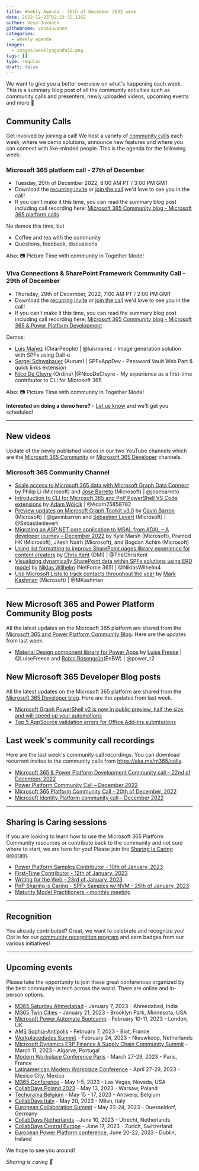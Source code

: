 ```yaml
---
title: Weekly Agenda - 26th of December 2022 week
date: 2022-12-23T02:23:35.126Z
author: Vesa Juvonen
githubname: VesaJuvonen
categories:
  - weekly agenda
images:
  - images/weeklyagenda52.png
tags: []
type: regular
draft: false
---
```


We want to give you a better overview on what's happening each week. This is a summary blog post of all the community activities such as community calls and presenters, newly uploaded videos, upcoming events and more 🚀

## Community Calls

Get involved by joining a call! We host a variety of [community calls](https://aka.ms/m365/calls) each week, where we demo solutions, announce new features and where you can connect with like-minded people. This is the agenda for the following week:

### Microsoft 365 platform call - 27th of December

* Tuesday, 20th of December 2022, 8:00 AM PT / 3:00 PM GMT
* Download the [recurring invite](https://aka.ms/m365-dev-call) or [join the call](https://aka.ms/m365-dev-call-join) we'd love to see you in the call!
* If you can't make it this time, you can read the summary blog post including call recording here: [Microsoft 365 Community blog - Microsoft 365 platform calls](https://pnp.github.io/blog/categories/microsoft-365-platform-call/)

No demos this time, but

* Coffee and tea with the community
* Questions, feedback, discussions

Also: 📷 Picture Time with community in Together Mode!

### Viva Connections & SharePoint Framework Community Call - 29th of December

* Thursday, 29th of December, 2022, 7:00 AM PT / 2:00 PM GMT
* Download the [recurring invite](https://aka.ms/spdev-sig-call) or [join the call](https://aka.ms/spdev-sig-call-join) we'd love to see you in the call!
* If you can't make it this time, you can read the summary blog post including call recording here: [Microsoft 365 Community blog - Microsoft 365 & Power Platform Development](https://pnp.github.io/blog/categories/microsoft-365-and-power-platform-development-community-call/)

Demos: 

* [Luis Mañez](https://twitter.com/luismanez) (ClearPeople) | @luismanez - Image generation solution with SPFx using Dall-e
* [Sergej Schwabauer](https://github.com/SPFxAppDev) (Aurum) | SPFxAppDev - Password Vault Web Part & quick links extension
* [Nico De Cleyre](https://twitter.com/NicoDeCleyre) (Ordina) |@NicoDeCleyre - My experience as a first-time contributor to CLI for Microsoft 365


Also: 📷 Picture Time with community in Together Mode!

**Interested on doing a demo here?** - [Let us know](https://aka.ms/m365pnp/request/demo) and we'll get you scheduled!

---

## New videos

Update of the newly published videos in our two YouTube channels which are the [Microsoft 365 Community](https://www.youtube.com/channel/UC_mKdhw-V6CeCM7gTo_Iy7w) or [Microsoft 365 Developer](https://www.youtube.com/channel/UCV_6HOhwxYLXAGd-JOqKPoQ) channels.

### Microsoft 365 Community Channel

* [Scale access to Microsoft 365 data with Microsoft Graph Data Connect](https://www.youtube.com/watch?v=lw4Oud4abvE) by  Philip Li (Microsoft) and [Jose Barreto](https://twitter.com/josebarreto) (Microsoft) | @josebarreto
* [Introduction to CLI for Microsoft 365 and PnP PowerShell VS Code extensions](https://www.youtube.com/watch?v=kTnlgESTas0) by [Adam Wójcik](https://twitter.com/Adam25858782) | @Adam25858782
* [Preview updates on Microsoft Graph Toolkit v3.0](https://www.youtube.com/watch?v=-mrH_EnYtpw) by [Gavin Barron](https://twitter.com/gavinbarron) (Microsoft) | @gavinbarron and [Sébastien Levert](https://twitter.com/sebastienlevert) (Microsoft) | @Sebastienlevert
* [Migrating an ASP.NET core application to MSAL from ADAL – A developer journey – December 2022](https://www.youtube.com/watch?v=3LZ6QVbiUug) by Kyle Marsh (Microsoft), Pramod HK (Microsoft), Jitesh Nairh (Microsoft), and Bogdan Achim (Microsoft)
* [Using list formatting to improve SharePoint pages library experience for content creators](https://www.youtube.com/watch?v=8Fa2DdIjTNc) by [Chris Kent](https://twitter.com/theChrisKent) (DMI) | @TheChrisKent
* [Visualizing dynamically SharePoint data within SPFx solutions using ERD model](https://www.youtube.com/watch?v=mQ8qreM7tZg) by [Niklas Wilhelm](https://twitter.com/NiklasWilhelm4) (NetForce 365) | @NiklasWilhelm4
* [Use Microsoft Lists to track contacts throughout the year](https://www.youtube.com/watch?v=VR6kZCXOSbI) by [Mark Kashman](https://twitter.com/MKashman) (Microsoft) | @MKashman

---

## New Microsoft 365 and Power Platform Community Blog posts

All the latest updates on the Microsoft 365 platform are shared from the [Microsoft 365 and Power Platform Community Blog](https://pnp.github.io/blog/). Here are the updates from last week.

* [Material Design component library for Power Apps](https://pnp.github.io/blog/post/material-design-component-library-for-power-apps/) by [Luise Freese](https://twitter.com/LuiseFreese) | @LuiseFreese and [Robin Rosengrün](https://twitter.com/power_r2)(EnBW) | @power_r2

## New Microsoft 365 Developer Blog posts

All the latest updates on the Microsoft 365 platform are shared from the [Microsoft 365 Developer blog](https://devblogs.microsoft.com/microsoft365dev/). Here are the updates from last week.

* [Microsoft Graph PowerShell v2 is now in public preview, half the size, and will speed up your automations](https://devblogs.microsoft.com/microsoft365dev/microsoft-graph-powershell-v2-is-now-in-public-preview-half-the-size-and-will-speed-up-your-automations/)
* [Top 5 AppSource validation errors for Office Add-ins submissions](https://devblogs.microsoft.com/microsoft365dev/top-5-appsource-validation-errors-for-office-add-ins-submissions/)

## Last week's community call recordings

Here are the last week's community call recordings. You can download recurrent invites to the community calls from https://aka.ms/m365/calls.

* [Microsoft 365 & Power Platform Development Community call – 22nd of December, 2022](https://www.youtube.com/watch?v=ssgNG_mcKUE)
* [Power Platform Community Call – December 2022](https://pnp.github.io/blog/power-platform-community-call/power-apps-community-call-december-2022/)
* [Microsoft 365 Platform Community Call - 20th of December, 2022](https://pnp.github.io/blog/microsoft-365-platform-community-call/2022-12-20/)
* [Microsoft Identity Platform community call – December 2022](https://pnp.github.io/blog/microsoft-identity-platform-community-call/microsoft-identity-platform-community-call-december-2022/)

---

## Sharing is Caring sessions

If you are looking to learn how to use the Microsoft 365 Platform Community resources or contribute back to the community and not sure where to start, we are here for you! Please join the [Sharing Is Caring program](https://pnp.github.io/sharing-is-caring/).

* [Power Platform Samples Contributor - 10th of January, 2023](https://forms.office.com/pages/responsepage.aspx?id=KtIy2vgLW0SOgZbwvQuRaXDXyCl9DkBHq4A2OG7uLpdUN0hMNTRPWVVWTkhFTk9QQzhFSTRIS1JLSC4u)
* [First-Time Contributor - 12th of January, 2023](https://forms.office.com/pages/responsepage.aspx?id=KtIy2vgLW0SOgZbwvQuRaXDXyCl9DkBHq4A2OG7uLpdUNjAwRVNETlA1MkxIR1MyTEs5STZFVVRJMC4u)
* [Writing for the Web - 23rd of January, 2023](https://forms.office.com/pages/responsepage.aspx?id=KtIy2vgLW0SOgZbwvQuRaXDXyCl9DkBHq4A2OG7uLpdUMFNPNFMyUk9CNFROUjJWTFFGSzdJV0czVC4u)
* [PnP Sharing is Caring - SPFx Samples w/ NVM - 25th of January, 2023](https://forms.office.com/pages/responsepage.aspx?id=KtIy2vgLW0SOgZbwvQuRaXDXyCl9DkBHq4A2OG7uLpdUNEE2SUdTOU1UOEtCTFU3MlM1SERDMlNVNi4u)
* [Maturity Model Practitioners - monthly meeting](https://aka.ms/mm4m365/invite)

---

## Recognition

You already contributed? Great, we want to celebrate and recognize you! Opt in for our [community recognition program](https://pnp.github.io/recognitionprogram/) and earn badges from our various initiatives! 

---

## Upcoming events

Please take the opportunity to join these great conferences organized by the best community in tech across the world. There are online and in-person options.

* [M365 Saturday Ahmedabad](https://www.communitydays.org/event/2023-01-07/m365-saturday-ahmedabad) - January 7, 2023 - Ahmedabad, India
* [M365 Twin Cities](https://www.communitydays.org/event/2023-01-21/m365-twin-cities) - January 21, 2023 - Brooklyn Park, Minnesota, USA
* [Microsoft Power Automate Bootcamp](https://events.powercommunity.com/microsoft-power-automate-bootcamp-2023/) - February 10-11, 2023 - London, UK
* [AMS Sophia-Antipolis](https://www.communitydays.org/event/2023-02-07/ams-sophia-antipolis) - February 7, 2023 - Biot, France
* [Workplacedudes Summit](https://www.communitydays.org/event/2023-02-24/workplacedudes-summit) - February 24, 2023 - Nieuwkoop, Netherlands
* [Microsoft Dynamics ERP Finance & Supply Chain Community Summit](https://www.communitydays.org/event/2023-03-11/dynamics-365-finance-and-supply-chain-summit) - March 11, 2023 - Algarve, Portugal
* [Modern Workplace Conference Paris](https://modern-workplace.pro/) - March 27-29, 2023 - Paris, France
* [Latinamerican Modern Workplace Conference](https://www.communitydays.org/event/2023-04-27/get-cslatam-conference-2023) - April 27-29, 2023 - Mexico City, Mexico
* [M365 Conference](https://m365conf.com/#!/) - May 1-5, 2023 - Las Vegas, Nevada, USA
* [CollabDays Poland 2023](https://www.communitydays.org/event/2023-05-13/collabdays-poland-2023) - May 13, 2023 - Warsaw, Poland
* [Techorama Belgium](https://www.techorama.be/) - May 15 - 17, 2023 - Antwerp, Belgium
* [CollabDays Italy](https://www.collabdays.org/2023-italy/) - May 20, 2023 - Milan, Italy
* [European Collaboration Summit](https://www.collabsummit.eu/) - May 22-24, 2023 - Duesseldorf, Germany
* [CollabDays Netherlands](https://www.communitydays.org/event/2023-06-10/collabdays-netherlands-2023) - June 10, 2023 - Utrecht, Netherlands
* [CollabDays Central Europe](https://www.collabdays.org/2023-ce/) - June 17, 2023 - Zurich, Switzerland
* [European Power Platform conference](https://www.sharepointeurope.com/european-power-platform-conference/), June 20-22, 2023 - Dublin, Ireland

We hope to see you around!

_Sharing is caring 🧡_
